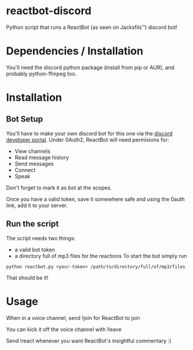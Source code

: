 # reactbot-discord
Python script that runs a ReactBot (as seen on Jacksfils™) discord bot!

# Dependencies / Installation
You'll need the discord python package (install from pip or AUR), and probably python-ffmpeg too. 
# Installation
## Bot Setup
You'll have to make your own discord bot for this one via the [discord developer portal](https://discord.com/developers/docs/intro). 
Under 0Auth2, ReactBot will need permisions for:
 - View channels
 - Read message history
 - Send messages
 - Connect
 - Speak

Don't forget to mark it as *bot* at the scopes.

Once you have a valid token, save it somewhere safe and using the 0auth link, add it to your server.
## Run the script
The script needs two things:
 - a valid bot token
 - a directory full of mp3 files for the reactions
To start the bot simply run
```shell
python reactbot.py <your-token> /path/to/directory/full/of/mp3/files
```
That should be it!
# Usage 
When in a voice channel, send !join for ReactBot to join

You can kick it off the voice channel with !leave

Send !react whenever you want ReactBot's insightful commentary :)
